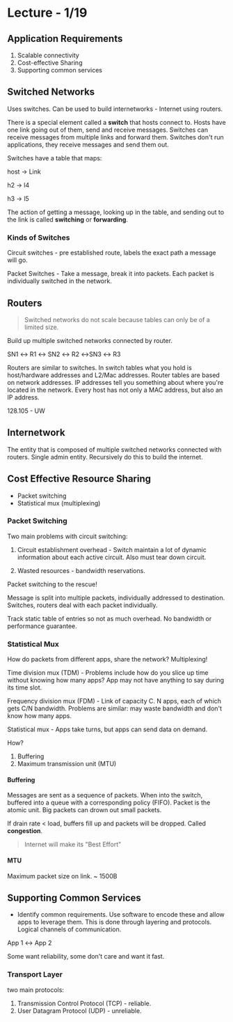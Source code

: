 # Lecture - 1/19

## Application Requirements

1. Scalable connectivity
2. Cost-effective Sharing
3. Supporting common services

## Switched Networks
Uses switches. Can be used to build internetworks - Internet using routers.

There is a special element called a **switch** that hosts connect to. Hosts have one link going out of them, send and receive messages. Switches can receive messages from multiple links and forward them. Switches don't run applications, they receive messages and send them out.

Switches have a table that maps:

host → Link

h2 → l4

h3 → l5

The action of getting a message, looking up in the table, and sending out to the link is called **switching** or **forwarding**.

### Kinds of Switches

Circuit switches - pre established route, labels the exact path a message will go.

Packet Switches - Take a message, break it into packets. Each packet is individually switched in the network.


## Routers

>Switched networks do not scale because tables can only be of a limited size.

Build up multiple switched networks connected by router.

SN1 ↔ R1 ↔ SN2 ↔ R2 ↔SN3 ↔ R3


Routers are similar to switches. In switch tables what you hold is host/hardware addresses and L2/Mac addresses. Router tables are based on network addresses. IP addresses tell you something about where you're located in the network. Every host has not only a MAC address, but also an IP address.

128.105 - UW

## Internetwork

The entity that is composed of multiple switched networks connected with routers. Single admin entity. Recursively do this to build the internet.

## Cost Effective Resource Sharing

- Packet switching
- Statistical mux (multiplexing)

### Packet Switching

 Two main problems with circuit switching:

1. Circuit establishment overhead - Switch maintain a lot of dynamic information about each active circuit. Also must tear down circuit.

2. Wasted resources - bandwidth reservations.

Packet switching to the rescue!

Message is split into multiple packets, individually addressed to destination. Switches, routers deal with each packet individually.

Track static table of entries so not as much overhead. No bandwidth or performance guarantee.

### Statistical Mux

How do packets from different apps, share the network? Multiplexing!

Time division mux (TDM) - Problems include how do you slice up time without knowing how many apps? App may not have anything to say during its time slot.

Frequency division mux (FDM) - Link of capacity C. N apps, each of which gets C/N bandwidth. Problems are similar: may waste bandwidth and don't know how many apps.

Statistical mux - Apps take turns, but apps can send data on demand.

How?

1. Buffering
2. Maximum transmission unit (MTU)

#### Buffering

Messages are sent as a sequence of packets. When into the switch, buffered into a queue with a corresponding policy (FIFO). Packet is the atomic unit. Big packets can drown out small packets.

If drain rate < load, buffers fill up and packets will be dropped. Called **congestion**.

> Internet will make its "Best Effort"

#### MTU

Maximum packet size on link. ~ 1500B

## Supporting Common Services

- Identify common requirements. Use software to encode these and allow apps to leverage them. This is done through layering and protocols. Logical channels of communication.

App 1 ↔ App 2

Some want reliability, some don't care and want it fast.

### Transport Layer

two main protocols:

1. Transmission Control Protocol (TCP) - reliable.
2. User Datagram Protocol (UDP) - unreliable.
